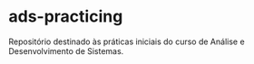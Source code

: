 # ads-practicing
Repositório destinado às práticas iniciais do curso de Análise e Desenvolvimento de Sistemas.
